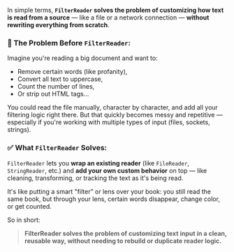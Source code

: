 In simple terms, **`FilterReader` solves the problem of customizing how text is read from a source** — like a file or a network connection — **without rewriting everything from scratch**.

### 🧩 The Problem Before `FilterReader`:
Imagine you're reading a big document and want to:
- Remove certain words (like profanity),
- Convert all text to uppercase,
- Count the number of lines,
- Or strip out HTML tags...

You could read the file manually, character by character, and add all your filtering logic right there. But that quickly becomes messy and repetitive — especially if you're working with multiple types of input (files, sockets, strings).

### ✅ What `FilterReader` Solves:
`FilterReader` lets you **wrap an existing reader** (like `FileReader`, `StringReader`, etc.) and **add your own custom behavior** on top — like cleaning, transforming, or tracking the text as it's being read.

It's like putting a smart "filter" or lens over your book: you still read the same book, but through your lens, certain words disappear, change color, or get counted.

So in short:

> **FilterReader solves the problem of customizing text input in a clean, reusable way, without needing to rebuild or duplicate reader logic.**